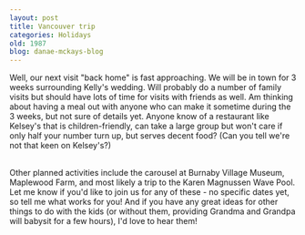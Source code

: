 ```yaml
---
layout: post
title: Vancouver trip
categories: Holidays
old: 1987
blog: danae-mckays-blog
---
```

Well, our next visit "back home" is fast approaching. We will be in town for 3 weeks surrounding Kelly's wedding. Will probably do a number of family visits but should have lots of time for visits with friends as well. Am thinking about having a meal out with anyone who can make it sometime during the 3 weeks, but not sure of details yet. Anyone know of a restaurant like Kelsey's that is children-friendly, can take a large group but won't care if only half your number turn up, but serves decent food? (Can you tell we're not that keen on Kelsey's?)<br/><br/>

Other planned activities include the carousel at Burnaby Village Museum, Maplewood Farm, and most likely a trip to the Karen Magnussen Wave Pool. Let me know if you'd like to join us for any of these - no specific dates yet, so tell me what works for you! And if you have any great ideas for other things to do with the kids (or without them, providing Grandma and Grandpa will babysit for a few hours), I'd love to hear them!